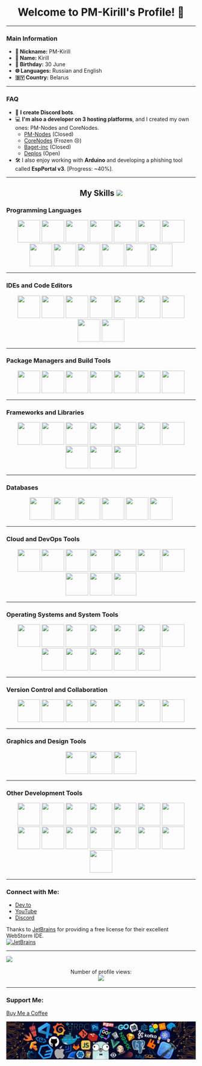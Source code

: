 <h1 align="center">Welcome to PM-Kirill's Profile! 🎉</h1>

---

### Main Information
- **👤 Nickname:** PM-Kirill
- **📛 Name:** Kirill
- **🎂 Birthday:** 30 June
- **🌐 Languages:** Russian and English
- **🇧🇾 Country:** Belarus

---

### FAQ
- 🤖 **I create Discord bots**.
- 💻 **I'm also a developer on 3 hosting platforms**, and I created my own ones: PM-Nodes and CoreNodes.
  - [PM-Nodes](https://discord.gg/QxKUVvC98Z) (Closed)
  - [CoreNodes](https://corenodes.host) (Frozen 😢)
  - [Baget-inc](https://baget-inc.online) (Closed)
  - [Deplos](https://deplos.com) (Open)
- 🛠️ I also enjoy working with **Arduino** and developing a phishing tool called **EspPortal v3**. [Progress: ~40%].

---

<h2 align="center">My Skills <img src="https://media2.giphy.com/media/QssGEmpkyEOhBCb7e1/giphy.gif" width="32px"></h2>

### Programming Languages
<div align="center">
  <a href="https://pm-kirill.fun"><img src="https://go-skill-icons.vercel.app/api/icons?i=javascript" width="60" height="60"></a>
  <a href="https://pm-kirill.fun"><img src="https://go-skill-icons.vercel.app/api/icons?i=java" width="60" height="60"></a>
  <a href="https://pm-kirill.fun"><img src="https://go-skill-icons.vercel.app/api/icons?i=perl" width="60" height="60"></a>
  <a href="https://pm-kirill.fun"><img src="https://go-skill-icons.vercel.app/api/icons?i=python" width="60" height="60"></a>
  <a href="https://pm-kirill.fun"><img src="https://go-skill-icons.vercel.app/api/icons?i=rust" width="60" height="60"></a>
  <a href="https://pm-kirill.fun"><img src="https://go-skill-icons.vercel.app/api/icons?i=typescript" width="60" height="60"></a>
  <a href="https://pm-kirill.fun"><img src="https://go-skill-icons.vercel.app/api/icons?i=php" width="60" height="60"></a>
  <a href="https://pm-kirill.fun"><img src="https://go-skill-icons.vercel.app/api/icons?i=cpp" width="60" height="60"></a>
  <a href="https://pm-kirill.fun"><img src="https://go-skill-icons.vercel.app/api/icons?i=css" width="60" height="60"></a>
  <a href="https://pm-kirill.fun"><img src="https://go-skill-icons.vercel.app/api/icons?i=html" width="60" height="60"></a>
  <a href="https://pm-kirill.fun"><img src="https://go-skill-icons.vercel.app/api/icons?i=lua" width="60" height="60"></a>
  <a href="https://pm-kirill.fun"><img src="https://go-skill-icons.vercel.app/api/icons?i=kotlin" width="60" height="60"></a>
  <a href="https://pm-kirill.fun"><img src="https://go-skill-icons.vercel.app/api/icons?i=c" width="60" height="60"></a>
</div>

---

### IDEs and Code Editors
<div align="center">
  <a href="https://pm-kirill.fun"><img src="https://go-skill-icons.vercel.app/api/icons?i=idea" width="60" height="60"></a>
  <a href="https://pm-kirill.fun"><img src="https://go-skill-icons.vercel.app/api/icons?i=pycharm" width="60" height="60"></a>
  <a href="https://pm-kirill.fun"><img src="https://go-skill-icons.vercel.app/api/icons?i=replit" width="60" height="60"></a>
  <a href="https://pm-kirill.fun"><img src="https://go-skill-icons.vercel.app/api/icons?i=visualstudio" width="60" height="60"></a>
  <a href="https://pm-kirill.fun"><img src="https://go-skill-icons.vercel.app/api/icons?i=vscode" width="60" height="60"></a>
  <a href="https://pm-kirill.fun"><img src="https://go-skill-icons.vercel.app/api/icons?i=notepadpp" width="60" height="60"></a>
  <a href="https://pm-kirill.fun"><img src="https://go-skill-icons.vercel.app/api/icons?i=neovim" width="60" height="60"></a>
  <a href="https://pm-kirill.fun"><img src="https://go-skill-icons.vercel.app/api/icons?i=atom" width="60" height="60"></a>
  <a href="https://pm-kirill.fun"><img src="https://go-skill-icons.vercel.app/api/icons?i=androidstudio" width="60" height="60"></a>
</div>

---

### Package Managers and Build Tools
<div align="center">
  <a href="https://pm-kirill.fun"><img src="https://go-skill-icons.vercel.app/api/icons?i=npm" width="60" height="60"></a>
  <a href="https://pm-kirill.fun"><img src="https://go-skill-icons.vercel.app/api/icons?i=pnpm" width="60" height="60"></a>
  <a href="https://pm-kirill.fun"><img src="https://go-skill-icons.vercel.app/api/icons?i=yarn" width="60" height="60"></a>
  <a href="https://pm-kirill.fun"><img src="https://go-skill-icons.vercel.app/api/icons?i=vercel" width="60" height="60"></a>
  <a href="https://pm-kirill.fun"><img src="https://go-skill-icons.vercel.app/api/icons?i=workers" width="60" height="60"></a>
  <a href="https://pm-kirill.fun"><img src="https://go-skill-icons.vercel.app/api/icons?i=vite" width="60" height="60"></a>
  <a href="https://pm-kirill.fun"><img src="https://go-skill-icons.vercel.app/api/icons?i=terraform" width="60" height="60"></a>
</div>

---

### Frameworks and Libraries
<div align="center">
  <a href="https://pm-kirill.fun"><img src="https://go-skill-icons.vercel.app/api/icons?i=jquery" width="60" height="60"></a>
  <a href="https://pm-kirill.fun"><img src="https://go-skill-icons.vercel.app/api/icons?i=nuxtjs" width="60" height="60"></a>
  <a href="https://pm-kirill.fun"><img src="https://go-skill-icons.vercel.app/api/icons?i=react" width="60" height="60"></a>
  <a href="https://pm-kirill.fun"><img src="https://go-skill-icons.vercel.app/api/icons?i=vuejs" width="60" height="60"></a>
  <a href="https://pm-kirill.fun"><img src="https://go-skill-icons.vercel.app/api/icons?i=threejs" width="60" height="60"></a>
  <a href="https://pm-kirill.fun"><img src="https://go-skill-icons.vercel.app/api/icons?i=tailwindcss" width="60" height="60"></a>
  <a href="https://pm-kirill.fun"><img src="https://go-skill-icons.vercel.app/api/icons?i=django" width="60" height="60"></a>
  <a href="https://pm-kirill.fun"><img src="https://go-skill-icons.vercel.app/api/icons?i=dotnet" width="60" height="60"></a>
  <a href="https://pm-kirill.fun"><img src="https://go-skill-icons.vercel.app/api/icons?i=electron" width="60" height="60"></a>
  <a href="https://pm-kirill.fun"><img src="https://go-skill-icons.vercel.app/api/icons?i=htmx" width="60" height="60"></a>
</div>

---

### Databases
<div align="center">
  <a href="https://pm-kirill.fun"><img src="https://go-skill-icons.vercel.app/api/icons?i=postgresql" width="60" height="60"></a>
  <a href="https://pm-kirill.fun"><img src="https://go-skill-icons.vercel.app/api/icons?i=sqlite" width="60" height="60"></a>
  <a href="https://pm-kirill.fun"><img src="https://go-skill-icons.vercel.app/api/icons?i=oracle" width="60" height="60"></a>
  <a href="https://pm-kirill.fun"><img src="https://go-skill-icons.vercel.app/api/icons?i=mongodb" width="60" height="60"></a>
  <a href="https://pm-kirill.fun"><img src="https://go-skill-icons.vercel.app/api/icons?i=mysql" width="60" height="60"></a>
  <a href="https://pm-kirill.fun"><img src="https://go-skill-icons.vercel.app/api/icons?i=redis" width="60" height="60"></a>
</div>

---

### Cloud and DevOps Tools
<div align="center">
  <a href="https://pm-kirill.fun"><img src="https://go-skill-icons.vercel.app/api/icons?i=azure" width="60" height="60"></a>
  <a href="https://pm-kirill.fun"><img src="https://go-skill-icons.vercel.app/api/icons?i=gcp" width="60" height="60"></a>
  <a href="https://pm-kirill.fun"><img src="https://go-skill-icons.vercel.app/api/icons?i=docker" width="60" height="60"></a>
  <a href="https://pm-kirill.fun"><img src="https://go-skill-icons.vercel.app/api/icons?i=kubernetes" width="60" height="60"></a>
  <a href="https://pm-kirill.fun"><img src="https://go-skill-icons.vercel.app/api/icons?i=jenkins" width="60" height="60"></a>
  <a href="https://pm-kirill.fun"><img src="https://go-skill-icons.vercel.app/api/icons?i=githubactions" width="60" height="60"></a>
  <a href="https://pm-kirill.fun"><img src="https://go-skill-icons.vercel.app/api/icons?i=githubpages" width="60" height="60"></a>
  <a href="https://pm-kirill.fun"><img src="https://go-skill-icons.vercel.app/api/icons?i=terraform" width="60" height="60"></a>
  <a href="https://pm-kirill.fun"><img src="https://go-skill-icons.vercel.app/api/icons?i=ngrok" width="60" height="60"></a>
  <a href="https://pm-kirill.fun"><img src="https://go-skill-icons.vercel.app/api/icons?i=heroku" width="60" height="60"></a>
</div>

---

### Operating Systems and System Tools
<div align="center">
  <a href="https://pm-kirill.fun"><img src="https://go-skill-icons.vercel.app/api/icons?i=ubuntu" width="60" height="60"></a>
  <a href="https://pm-kirill.fun"><img src="https://go-skill-icons.vercel.app/api/icons?i=windows" width="60" height="60"></a>
  <a href="https://pm-kirill.fun"><img src="https://go-skill-icons.vercel.app/api/icons?i=arch" width="60" height="60"></a>
  <a href="https://pm-kirill.fun"><img src="https://go-skill-icons.vercel.app/api/icons?i=debian" width="60" height="60"></a>
  <a href="https://pm-kirill.fun"><img src="https://go-skill-icons.vercel.app/api/icons?i=linux" width="60" height="60"></a>
  <a href="https://pm-kirill.fun"><img src="https://go-skill-icons.vercel.app/api/icons?i=kali" width="60" height="60"></a>
  <a href="https://pm-kirill.fun"><img src="https://go-skill-icons.vercel.app/api/icons?i=gnome" width="60" height="60"></a>
  <a href="https://pm-kirill.fun"><img src="https://go-skill-icons.vercel.app/api/icons?i=kde" width="60" height="60"></a>
  <a href="https://pm-kirill.fun"><img src="https://go-skill-icons.vercel.app/api/icons?i=proxmox" width="60" height="60"></a>
  <a href="https://pm-kirill.fun"><img src="https://go-skill-icons.vercel.app/api/icons?i=raspberrypi" width="60" height="60"></a>
  <a href="https://pm-kirill.fun"><img src="https://go-skill-icons.vercel.app/api/icons?i=wsl" width="60" height="60"></a>
  <a href="https://pm-kirill.fun"><img src="https://go-skill-icons.vercel.app/api/icons?i=terminal" width="60" height="60"></a>
</div>

---

### Version Control and Collaboration
<div align="center">
  <a href="https://pm-kirill.fun"><img src="https://go-skill-icons.vercel.app/api/icons?i=git" width="60" height="60"></a>
  <a href="https://github.com/PM-Kirill"><img src="https://go-skill-icons.vercel.app/api/icons?i=github" width="60" height="60"></a>
  <a href="https://opensource.org/"><img src="https://go-skill-icons.vercel.app/api/icons?i=opensource" width="60" height="60"></a>
  <a href="https://discordapp.com/users/1081189420780240917/"><img src="https://go-skill-icons.vercel.app/api/icons?i=discord" width="60" height="60"></a>
  <a href="https://discord.js.org/"><img src="https://go-skill-icons.vercel.app/api/icons?i=discordjs" width="60" height="60"></a>
  <a href="https://telegram.org/"><img src="https://go-skill-icons.vercel.app/api/icons?i=telegram" width="60" height="60"></a>
  <a href="https://revolt.chat/"><img src="https://go-skill-icons.vercel.app/api/icons?i=revolt" width="60" height="60"></a>
</div>

---

### Graphics and Design Tools
<div align="center">
  <a href="https://www.blender.org/"><img src="https://go-skill-icons.vercel.app/api/icons?i=blender" width="60" height="60"></a>
  <a href="https://fonts.google.com/"><img src="https://go-skill-icons.vercel.app/api/icons?i=fonts" width="60" height="60"></a>
  <a href="https://www.w3.org/Graphics/SVG/"><img src="https://go-skill-icons.vercel.app/api/icons?i=svg" width="60" height="60"></a>
</div>

---

### Other Development Tools
<div align="center">
  <a href="https://www.torproject.org/"><img src="https://go-skill-icons.vercel.app/api/icons?i=tor" width="60" height="60"></a>
  <a href="https://www.raspberrypi.org/"><img src="https://go-skill-icons.vercel.app/api/icons?i=raspberrypi" width="60" height="60"></a>
  <a href="https://www.nginx.com/"><img src="https://go-skill-icons.vercel.app/api/icons?i=nginx" width="60" height="60"></a>
  <a href="https://stripe.com/"><img src="https://go-skill-icons.vercel.app/api/icons?i=stripe" width="60" height="60"></a>
  <a href="https://www.google.com/chrome/"><img src="https://go-skill-icons.vercel.app/api/icons?i=chrome" width="60" height="60"></a>
  <a href="https://www.mozilla.org/firefox/"><img src="https://go-skill-icons.vercel.app/api/icons?i=firefox" width="60" height="60"></a>
  <a href="https://duckduckgo.com/"><img src="https://go-skill-icons.vercel.app/api/icons?i=duckduckgo" width="60" height="60"></a>
  <a href="#"><img src="https://go-skill-icons.vercel.app/api/icons?i=echo" width="60" height="60"></a>
  <a href="https://analytics.google.com/"><img src="https://go-skill-icons.vercel.app/api/icons?i=googleanalytics" width="60" height="60"></a>
  <a href="https://www.markdownguide.org/"><img src="https://go-skill-icons.vercel.app/api/icons?i=markdown" width="60" height="60"></a>
  <a href="https://www.gnu.org/software/bash/"><img src="https://go-skill-icons.vercel.app/api/icons?i=bash" width="60" height="60"></a>
  <a href="https://www.vim.org/"><img src="https://go-skill-icons.vercel.app/api/icons?i=vim" width="60" height="60"></a>
  <a href="https://chat.openai.com/"><img src="https://go-skill-icons.vercel.app/api/icons?i=chatgpt" width="60" height="60"></a>
  <a href="https://hyprland.org/"><img src="https://go-skill-icons.vercel.app/api/icons?i=hyprland" width="60" height="60"></a>
  <a href="https://htop.dev/"><img src="https://go-skill-icons.vercel.app/api/icons?i=htop" width="60" height="60"></a>
</div>

---

### Connect with Me:
- [Dev.to](https://dev.to/pmkirill)
- [YouTube](https://www.youtube.com/c/pm-kirill)
- [Discord](https://discordapp.com/users/1081189420780240917/)

Thanks to [JetBrains](https://www.jetbrains.com/?from=inputmask) for providing a free license for their excellent WebStorm IDE.  
<a href="https://www.jetbrains.com/?from=inputmask"><img src="https://resources.jetbrains.com/storage/products/company/brand/logos/jb_beam.svg" alt="JetBrains" width="100"></a>

---

<div align="center">
  <p align="left">
    <img src="https://spotify-github-profile.kittinanx.com/api/view.svg?uid=31wwplzbvn26xo6msimnxpmzrvou&redirect=true&cover_image=true&theme=natemoo-re&show_offline=true&background_color=121212&interchange=true&bar_color=53b14f&bar_color_cover=false">
  </p>
  <p>Number of profile views:<br><img src="https://profile-counter.glitch.me/PM-Kirill/count.svg"></p>
</div>

---

### Support Me:
[Buy Me a Coffee](https://www.buymeacoffee.com/PM-Kirill)

![footer](footer.webp)
